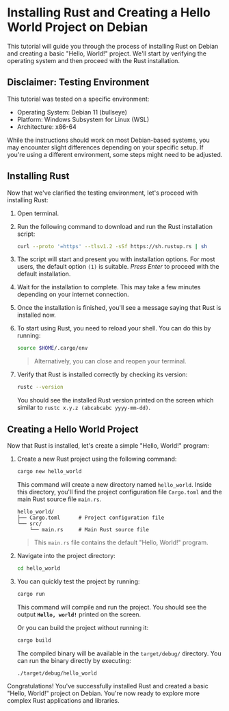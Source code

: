 # Installing Rust and Creating a Hello World Project on Debian

This tutorial will guide you through the process of installing Rust on Debian and creating a basic "Hello, World!" project. We'll start by verifying the operating system and then proceed with the Rust installation.

## Disclaimer: Testing Environment

This tutorial was tested on a specific environment:

- Operating System: Debian 11 (bullseye)
- Platform: Windows Subsystem for Linux (WSL)
- Architecture: x86-64

While the instructions should work on most Debian-based systems, you may encounter slight differences depending on your specific setup. If you're using a different environment, some steps might need to be adjusted.

## Installing Rust

Now that we've clarified the testing environment, let's proceed with installing Rust:

1. Open terminal.
1. Run the following command to download and run the Rust installation script:

    ```bash
    curl --proto '=https' --tlsv1.2 -sSf https://sh.rustup.rs | sh
    ```

1. The script will start and present you with installation options. For most users, the default option `(1)` is suitable. *Press Enter* to proceed with the default installation.
1. Wait for the installation to complete. This may take a few minutes depending on your internet connection.
1. Once the installation is finished, you'll see a message saying that Rust is installed now.
1. To start using Rust, you need to reload your shell. You can do this by running:

    ```bash
    source $HOME/.cargo/env
    ```

    > Alternatively, you can close and reopen your terminal.

1. Verify that Rust is installed correctly by checking its version:

    ```bash
    rustc --version
    ```

    You should see the installed Rust version printed on the screen which similar to `rustc x.y.z (abcabcabc yyyy-mm-dd)`.

## Creating a Hello World Project

Now that Rust is installed, let's create a simple "Hello, World!" program:

1. Create a new Rust project using the following command:

    ```bash
    cargo new hello_world
    ```

    This command will create a new directory named `hello_world`. Inside this directory, you'll find the project configuration file `Cargo.toml` and the main Rust source file `main.rs`.

    ```plaintext
    hello_world/
    ├── Cargo.toml      # Project configuration file
    └── src/
        └── main.rs     # Main Rust source file
    ```

    > This `main.rs` file contains the default "Hello, World!" program.

1. Navigate into the project directory:

    ```bash
    cd hello_world
    ```

1. You can quickly test the project by running:

    ```bash
    cargo run
    ```

    This command will compile and run the project. You should see the output **`Hello, world!`** printed on the screen.

    Or you can build the project without running it:

    ```bash
    cargo build
    ```

    The compiled binary will be available in the `target/debug/` directory. You can run the binary directly by executing:

    ```bash
    ./target/debug/hello_world
    ```

Congratulations! You've successfully installed Rust and created a basic "Hello, World!" project on Debian. You're now ready to explore more complex Rust applications and libraries.
